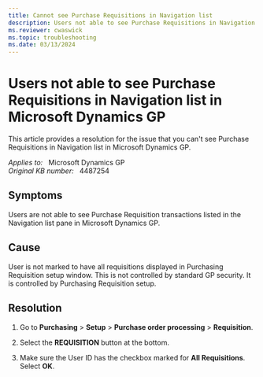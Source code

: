 ```yaml
---
title: Cannot see Purchase Requisitions in Navigation list
description: Users not able to see Purchase Requisitions in Navigation list in Microsoft Dynamics GP. Provides a resolution.
ms.reviewer: cwaswick
ms.topic: troubleshooting
ms.date: 03/13/2024
---
```

# Users not able to see Purchase Requisitions in Navigation list in Microsoft Dynamics GP

This article provides a resolution for the issue that you can't see Purchase Requisitions in Navigation list in Microsoft Dynamics GP.

_Applies to:_ &nbsp; Microsoft Dynamics GP  
_Original KB number:_ &nbsp; 4487254

## Symptoms

Users are not able to see Purchase Requisition transactions listed in the Navigation list pane in Microsoft Dynamics GP.

## Cause

User is not marked to have all requisitions displayed in Purchasing Requisition setup window. This is not controlled by standard GP security. It is controlled by Purchasing Requisition setup.

## Resolution

1. Go to **Purchasing** > **Setup** > **Purchase order processing** > **Requisition**.

2. Select the **REQUISITION** button at the bottom.

3. Make sure the User ID has the checkbox marked for **All Requisitions**. Select **OK**.
